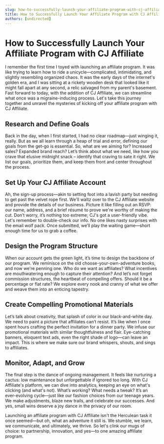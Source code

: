 ```yaml
---
slug: how-to-successfully-launch-your-affiliate-program-with-cj-affiliate
title: How to Successfully Launch Your Affiliate Program with CJ Affiliate
authors: [undirected]
---
```


# How to Successfully Launch Your Affiliate Program with CJ Affiliate

I remember the first time I toyed with launching an affiliate program. It was like trying to learn how to ride a unicycle—complicated, intimidating, and slightly resembling organized chaos. It was the early days of the internet's golden era, and I was sitting at a rickety wooden desk that looked like it might fall apart at any second, a relic salvaged from my parent's basement. Fast forward to today, with the addition of CJ Affiliate, we can streamline what once was a migraine-inducing process. Let's take this journey together and unravel the mysteries of kicking off your affiliate program with CJ Affiliate.

## Research and Define Goals

Back in the day, when I first started, I had no clear roadmap—just winging it, really. But as we all learn through a heap of trial and error, defining our goals from the get-go is essential. So, what are we aiming for? Increased sales? Expanded brand reach? Let’s think about what we need, like how you crave that elusive midnight snack – identify that craving to sate it right. We list our goals, prioritize them, and keep them front and center throughout the process.

## Set Up Your CJ Affiliate Account

Ah, the sign-up process—akin to setting foot into a lavish party but needing to get past the velvet rope first. We'll waltz over to the CJ Affiliate website and provide the details of our business. Picture it like filling out an RSVP: our name, address, and a brief résumé to prove we're worthy of making the cut. Don’t worry, it’s nothing too extreme; CJ's got a user-friendly vibe. Let's remember to double-check our info. No one likes nasty surprises with the email wolf pack. Once submitted, we’ll play the waiting game—short enough time for us to grab a coffee.

## Design the Program Structure

When our account gets the green light, it’s time to design the backbone of our program. We reminisce on the old choose-your-own-adventure books, and now we're penning one. Who do we want as affiliates? What incentives are mouthwatering enough to capture their attention? And let’s not forget commission structures, the heartbeat of compelling offers. Should it be a percentage or flat rate? We explore every nook and cranny of what we offer and weave them into an enticing tapestry.

## Create Compelling Promotional Materials

Let’s talk about creativity, that splash of color in our black-and-white day. We need to paint a picture that affiliates can’t resist. It’s like when I once spent hours crafting the perfect invitation for a dinner party. We infuse our promotional materials with similar thoughtfulness and flair. Eye-catching banners, eloquent text ads, even the right shade of logo—can leave an impact. This is where we make sure our brand whispers, shouts, and sings to affiliates.

## Monitor, Adapt, and Grow

The final step is the dance of ongoing management. It feels like nurturing a cactus: low maintenance but unforgettable if ignored too long. With CJ Affiliate's platform, we can dive into analytics, keeping an eye on what's clicking (and what's not). What’s working? What needs a tweak? It’s an ever-evolving cycle—just like our fashion choices from our teenage years. We make adjustments, blaze new trails, and celebrate our successes. And yes, small wins deserve a joy dance in the privacy of our room.

Launching an affiliate program with CJ Affiliate isn't the Herculean task it once seemed—but oh, what an adventure it still is. We stumble, we learn, we communicate, and ultimately, we thrive. So let's clink our mugs of choice: to partnership, innovation, and yes—to one amazing affiliate program.
